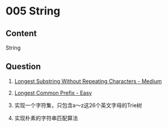 # 005 String

## Content

String

## Question

1. [Longest Substring Without Repeating Characters - Medium](https://leetcode.com/problems/longest-substring-without-repeating-characters/)

2. [Longest Common Prefix - Easy](https://leetcode.com/problems/longest-common-prefix/)

3. 实现一个字符集，只包含a～z这26个英文字母的Trie树

4. 实现朴素的字符串匹配算法